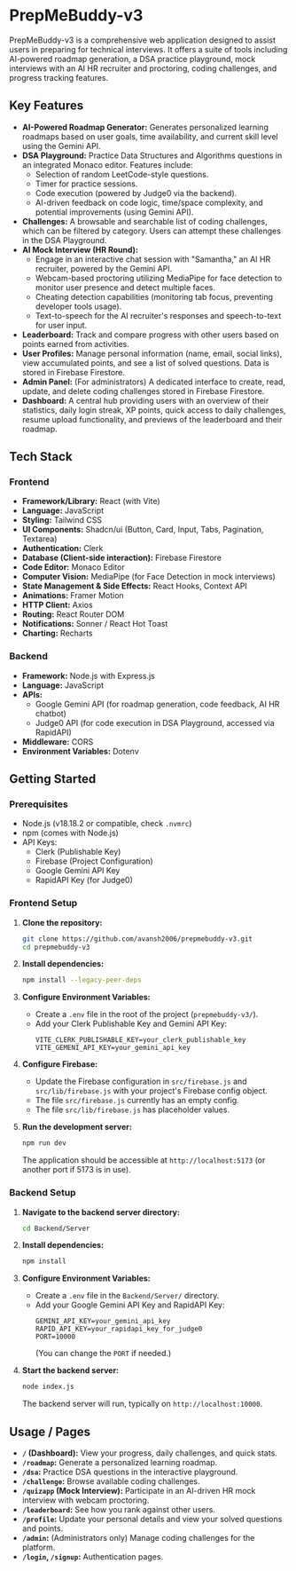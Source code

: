 # PrepMeBuddy-v3

PrepMeBuddy-v3 is a comprehensive web application designed to assist users in preparing for technical interviews. It offers a suite of tools including AI-powered roadmap generation, a DSA practice playground, mock interviews with an AI HR recruiter and proctoring, coding challenges, and progress tracking features.

## Key Features

*   **AI-Powered Roadmap Generator:** Generates personalized learning roadmaps based on user goals, time availability, and current skill level using the Gemini API.
*   **DSA Playground:** Practice Data Structures and Algorithms questions in an integrated Monaco editor. Features include:
    *   Selection of random LeetCode-style questions.
    *   Timer for practice sessions.
    *   Code execution (powered by Judge0 via the backend).
    *   AI-driven feedback on code logic, time/space complexity, and potential improvements (using Gemini API).
*   **Challenges:** A browsable and searchable list of coding challenges, which can be filtered by category. Users can attempt these challenges in the DSA Playground.
*   **AI Mock Interview (HR Round):**
    *   Engage in an interactive chat session with "Samantha," an AI HR recruiter, powered by the Gemini API.
    *   Webcam-based proctoring utilizing MediaPipe for face detection to monitor user presence and detect multiple faces.
    *   Cheating detection capabilities (monitoring tab focus, preventing developer tools usage).
    *   Text-to-speech for the AI recruiter's responses and speech-to-text for user input.
*   **Leaderboard:** Track and compare progress with other users based on points earned from activities.
*   **User Profiles:** Manage personal information (name, email, social links), view accumulated points, and see a list of solved questions. Data is stored in Firebase Firestore.
*   **Admin Panel:** (For administrators) A dedicated interface to create, read, update, and delete coding challenges stored in Firebase Firestore.
*   **Dashboard:** A central hub providing users with an overview of their statistics, daily login streak, XP points, quick access to daily challenges, resume upload functionality, and previews of the leaderboard and their roadmap.

## Tech Stack

### Frontend

*   **Framework/Library:** React (with Vite)
*   **Language:** JavaScript
*   **Styling:** Tailwind CSS
*   **UI Components:** Shadcn/ui (Button, Card, Input, Tabs, Pagination, Textarea)
*   **Authentication:** Clerk
*   **Database (Client-side interaction):** Firebase Firestore
*   **Code Editor:** Monaco Editor
*   **Computer Vision:** MediaPipe (for Face Detection in mock interviews)
*   **State Management & Side Effects:** React Hooks, Context API
*   **Animations:** Framer Motion
*   **HTTP Client:** Axios
*   **Routing:** React Router DOM
*   **Notifications:** Sonner / React Hot Toast
*   **Charting:** Recharts

### Backend

*   **Framework:** Node.js with Express.js
*   **Language:** JavaScript
*   **APIs:**
    *   Google Gemini API (for roadmap generation, code feedback, AI HR chatbot)
    *   Judge0 API (for code execution in DSA Playground, accessed via RapidAPI)
*   **Middleware:** CORS
*   **Environment Variables:** Dotenv

## Getting Started

### Prerequisites

*   Node.js (v18.18.2 or compatible, check `.nvmrc`)
*   npm (comes with Node.js)
*   API Keys:
    *   Clerk (Publishable Key)
    *   Firebase (Project Configuration)
    *   Google Gemini API Key
    *   RapidAPI Key (for Judge0)

### Frontend Setup

1.  **Clone the repository:**
    ```bash
    git clone https://github.com/avansh2006/prepmebuddy-v3.git
    cd prepmebuddy-v3
    ```

2.  **Install dependencies:**
    ```bash
    npm install --legacy-peer-deps
    ```

3.  **Configure Environment Variables:**
    *   Create a `.env` file in the root of the project (`prepmebuddy-v3/`).
    *   Add your Clerk Publishable Key and Gemini API Key:
        ```env
        VITE_CLERK_PUBLISHABLE_KEY=your_clerk_publishable_key
        VITE_GEMENI_API_KEY=your_gemini_api_key
        ```

4.  **Configure Firebase:**
    *   Update the Firebase configuration in `src/firebase.js` and `src/lib/firebase.js` with your project's Firebase config object.
    *   The file `src/firebase.js` currently has an empty config.
    *   The file `src/lib/firebase.js` has placeholder values.

5.  **Run the development server:**
    ```bash
    npm run dev
    ```
    The application should be accessible at `http://localhost:5173` (or another port if 5173 is in use).

### Backend Setup

1.  **Navigate to the backend server directory:**
    ```bash
    cd Backend/Server
    ```

2.  **Install dependencies:**
    ```bash
    npm install
    ```

3.  **Configure Environment Variables:**
    *   Create a `.env` file in the `Backend/Server/` directory.
    *   Add your Google Gemini API Key and RapidAPI Key:
        ```env
        GEMINI_API_KEY=your_gemini_api_key
        RAPID_API_KEY=your_rapidapi_key_for_judge0
        PORT=10000
        ```
        (You can change the `PORT` if needed.)

4.  **Start the backend server:**
    ```bash
    node index.js
    ```
    The backend server will run, typically on `http://localhost:10000`.

## Usage / Pages

*   **`/` (Dashboard):** View your progress, daily challenges, and quick stats.
*   **`/roadmap`:** Generate a personalized learning roadmap.
*   **`/dsa`:** Practice DSA questions in the interactive playground.
*   **`/challenge`:** Browse available coding challenges.
*   **`/quizapp` (Mock Interview):** Participate in an AI-driven HR mock interview with webcam proctoring.
*   **`/leaderboard`:** See how you rank against other users.
*   **`/profile`:** Update your personal details and view your solved questions and points.
*   **`/admin`:** (Administrators only) Manage coding challenges for the platform.
*   **`/login`, `/signup`:** Authentication pages.
